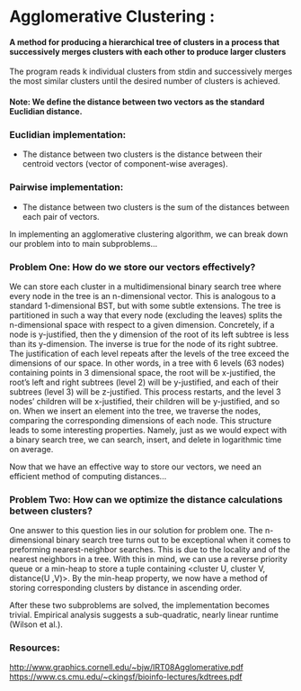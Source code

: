 # Agglomerative Clustering : 
#### A method for producing a hierarchical tree of clusters in a process that  successively merges clusters with each other to produce larger clusters

The program reads k individual clusters from stdin and successively merges the most similar clusters until the desired number of clusters is achieved.

#### Note: We define the distance between two vectors as the standard Euclidian distance. 
### Euclidian implementation:
* The distance between two clusters is the distance between their centroid vectors (vector of component-wise averages).
### Pairwise implementation:
* The distance between two clusters is the sum of the distances between each pair of vectors.

  
In implementing an agglomerative clustering algorithm, we can break down our problem into to main subproblems...
  
    
### Problem One: How do we store our vectors effectively? 
	
We can store each cluster in a multidimensional binary search tree where every node in the tree is an n-dimensional vector. This is analogous to a standard 1-dimensional BST, but with some subtle extensions. The tree is partitioned in such a way that every node (excluding the leaves) splits the n-dimensional space with respect to a given dimension. Concretely, if a node is  y-justified, then the y dimension of the root of its left subtree is less than its y-dimension. The inverse is true for the node of its right subtree. The justification of each level repeats after the levels of the tree exceed the dimensions of our space. In other words, in a tree with 6 levels (63 nodes) containing points in 3 dimensional space, the root will be x-justified, the root’s left and right subtrees (level 2) will be y-justified, and each of their subtrees (level 3) will be z-justified. This process restarts, and the level 3 nodes’ children will be x-justified, their children will be y-justified, and so on. When we insert an element into the tree, we traverse the nodes, comparing the  corresponding dimensions of each node. This structure leads to some interesting properties. Namely, just as we would expect with a binary search tree, we can search, insert, and delete in logarithmic time on average.
  
    
 Now that we have an effective way to store our vectors, we need an efficient method of computing distances...
  
    
### Problem Two: How can we optimize the distance calculations between clusters?

One answer to this question lies in our solution for problem one. The n-dimensional binary search tree turns out to be exceptional when it comes to preforming nearest-neighbor searches. This is due to the locality and of the nearest neighbors in a tree. With this in mind, we can use a reverse priority queue or a min-heap to store a  tuple containing <cluster U, cluster V, distance(U ,V)>. By the min-heap property, we now have a method of storing corresponding clusters by distance in ascending order. 

After these two subproblems are solved, the implementation becomes trivial. Empirical analysis suggests a sub-quadratic, nearly linear runtime (Wilson et al.).

### Resources:
http://www.graphics.cornell.edu/~bjw/IRT08Agglomerative.pdf  
https://www.cs.cmu.edu/~ckingsf/bioinfo-lectures/kdtrees.pdf
